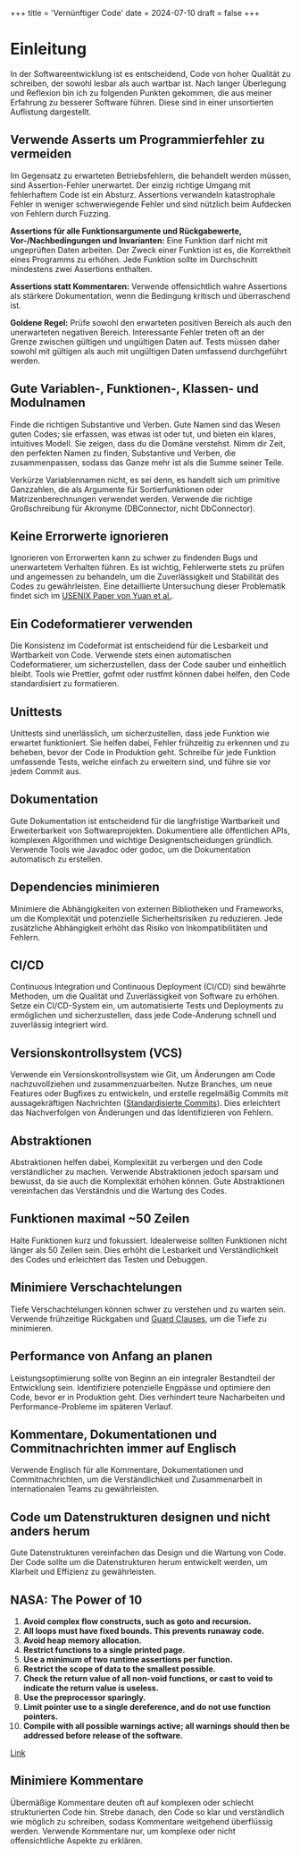 +++
title = 'Vernünftiger Code'
date = 2024-07-10
draft = false 
+++

# Einleitung

In der Softwareentwicklung ist es entscheidend, Code von hoher Qualität zu schreiben, der sowohl lesbar als auch wartbar ist. Nach langer Überlegung und Reflexion bin ich zu folgenden Punkten gekommen, die aus meiner Erfahrung zu besserer Software führen. Diese sind in einer unsortierten Auflistung dargestellt.

## Verwende Asserts um Programmierfehler zu vermeiden
Im Gegensatz zu erwarteten Betriebsfehlern, die behandelt werden müssen, sind Assertion-Fehler unerwartet. Der einzig richtige Umgang mit fehlerhaftem Code ist ein Absturz. Assertions verwandeln katastrophale Fehler in weniger schwerwiegende Fehler und sind nützlich beim Aufdecken von Fehlern durch Fuzzing.

**Assertions für alle Funktionsargumente und Rückgabewerte, Vor-/Nachbedingungen und Invarianten:** Eine Funktion darf nicht mit ungeprüften Daten arbeiten. Der Zweck einer Funktion ist es, die Korrektheit eines Programms zu erhöhen. Jede Funktion sollte im Durchschnitt mindestens zwei Assertions enthalten.

**Assertions statt Kommentaren:** Verwende offensichtlich wahre Assertions als stärkere Dokumentation, wenn die Bedingung kritisch und überraschend ist.

**Goldene Regel:** Prüfe sowohl den erwarteten positiven Bereich als auch den unerwarteten negativen Bereich. Interessante Fehler treten oft an der Grenze zwischen gültigen und ungültigen Daten auf. Tests müssen daher sowohl mit gültigen als auch mit ungültigen Daten umfassend durchgeführt werden.

## Gute Variablen-, Funktionen-, Klassen- und Modulnamen
Finde die richtigen Substantive und Verben. Gute Namen sind das Wesen guten Codes; sie erfassen, was etwas ist oder tut, und bieten ein klares, intuitives Modell. Sie zeigen, dass du die Domäne verstehst. Nimm dir Zeit, den perfekten Namen zu finden, Substantive und Verben, die zusammenpassen, sodass das Ganze mehr ist als die Summe seiner Teile.

Verkürze Variablennamen nicht, es sei denn, es handelt sich um primitive Ganzzahlen, die als Argumente für Sortierfunktionen oder Matrizenberechnungen verwendet werden. Verwende die richtige Großschreibung für Akronyme (DBConnector, nicht DbConnector).

## Keine Errorwerte ignorieren
Ignorieren von Errorwerten kann zu schwer zu findenden Bugs und unerwartetem Verhalten führen. Es ist wichtig, Fehlerwerte stets zu prüfen und angemessen zu behandeln, um die Zuverlässigkeit und Stabilität des Codes zu gewährleisten. Eine detaillierte Untersuchung dieser Problematik findet sich im [USENIX Paper von Yuan et al.](https://www.usenix.org/system/files/conference/osdi14/osdi14-paper-yuan.pdf).

## Ein Codeformatierer verwenden
Die Konsistenz im Codeformat ist entscheidend für die Lesbarkeit und Wartbarkeit von Code. Verwende stets einen automatischen Codeformatierer, um sicherzustellen, dass der Code sauber und einheitlich bleibt. Tools wie Prettier, gofmt oder rustfmt können dabei helfen, den Code standardisiert zu formatieren.

## Unittests
Unittests sind unerlässlich, um sicherzustellen, dass jede Funktion wie erwartet funktioniert. Sie helfen dabei, Fehler frühzeitig zu erkennen und zu beheben, bevor der Code in Produktion geht. Schreibe für jede Funktion umfassende Tests, welche einfach zu erweitern sind, und führe sie vor jedem Commit aus.

## Dokumentation
Gute Dokumentation ist entscheidend für die langfristige Wartbarkeit und Erweiterbarkeit von Softwareprojekten. Dokumentiere alle öffentlichen APIs, komplexen Algorithmen und wichtige Designentscheidungen gründlich. Verwende Tools wie Javadoc oder godoc, um die Dokumentation automatisch zu erstellen.

## Dependencies minimieren
Minimiere die Abhängigkeiten von externen Bibliotheken und Frameworks, um die Komplexität und potenzielle Sicherheitsrisiken zu reduzieren. Jede zusätzliche Abhängigkeit erhöht das Risiko von Inkompatibilitäten und Fehlern.

## CI/CD
Continuous Integration und Continuous Deployment (CI/CD) sind bewährte Methoden, um die Qualität und Zuverlässigkeit von Software zu erhöhen. Setze ein CI/CD-System ein, um automatisierte Tests und Deployments zu ermöglichen und sicherzustellen, dass jede Code-Änderung schnell und zuverlässig integriert wird.

## Versionskontrollsystem (VCS)
Verwende ein Versionskontrollsystem wie Git, um Änderungen am Code nachzuvollziehen und zusammenzuarbeiten. Nutze Branches, um neue Features oder Bugfixes zu entwickeln, und erstelle regelmäßig Commits mit aussagekräftigen Nachrichten ([Standardisierte Commits](/posts/conventional-commits)). Dies erleichtert das Nachverfolgen von Änderungen und das Identifizieren von Fehlern.

## Abstraktionen
Abstraktionen helfen dabei, Komplexität zu verbergen und den Code verständlicher zu machen. Verwende Abstraktionen jedoch sparsam und bewusst, da sie auch die Komplexität erhöhen können. Gute Abstraktionen vereinfachen das Verständnis und die Wartung des Codes.

## Funktionen maximal ~50 Zeilen
Halte Funktionen kurz und fokussiert. Idealerweise sollten Funktionen nicht länger als 50 Zeilen sein. Dies erhöht die Lesbarkeit und Verständlichkeit des Codes und erleichtert das Testen und Debuggen.

## Minimiere Verschachtelungen
Tiefe Verschachtelungen können schwer zu verstehen und zu warten sein. Verwende frühzeitige Rückgaben und [Guard Clauses](https://en.wikipedia.org/wiki/Guard_(computer_science)), um die Tiefe zu minimieren.

## Performance von Anfang an planen
Leistungsoptimierung sollte von Beginn an ein integraler Bestandteil der Entwicklung sein. Identifiziere potenzielle Engpässe und optimiere den Code, bevor er in Produktion geht. Dies verhindert teure Nacharbeiten und Performance-Probleme im späteren Verlauf.

## Kommentare, Dokumentationen und Commitnachrichten immer auf Englisch
Verwende Englisch für alle Kommentare, Dokumentationen und Commitnachrichten, um die Verständlichkeit und Zusammenarbeit in internationalen Teams zu gewährleisten.

## Code um Datenstrukturen designen und nicht anders herum
Gute Datenstrukturen vereinfachen das Design und die Wartung von Code. Der Code sollte um die Datenstrukturen herum entwickelt werden, um Klarheit und Effizienz zu gewährleisten.

## NASA: The Power of 10
1. **Avoid complex flow constructs, such as goto and recursion.**
2. **All loops must have fixed bounds. This prevents runaway code.**
3. **Avoid heap memory allocation.**
4. **Restrict functions to a single printed page.**
5. **Use a minimum of two runtime assertions per function.**
6. **Restrict the scope of data to the smallest possible.**
7. **Check the return value of all non-void functions, or cast to void to indicate the return value is useless.**
8. **Use the preprocessor sparingly.**
9. **Limit pointer use to a single dereference, and do not use function pointers.**
10. **Compile with all possible warnings active; all warnings should then be addressed before release of the software.**

[Link](http://web.eecs.umich.edu/~imarkov/10rules.pdf)

## Minimiere Kommentare
Übermäßige Kommentare deuten oft auf komplexen oder schlecht strukturierten Code hin. Strebe danach, den Code so klar und verständlich wie möglich zu schreiben, sodass Kommentare weitgehend überflüssig werden. Verwende Kommentare nur, um komplexe oder nicht offensichtliche Aspekte zu erklären.
